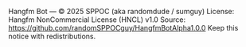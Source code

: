 Hangfm Bot — © 2025 SPPOC (aka randomdude / sumguy)
License: Hangfm NonCommercial License (HNCL) v1.0
Source: https://github.com/randomSPPOCguy/HangfmBotAlpha1.0.0
Keep this notice with redistributions.
